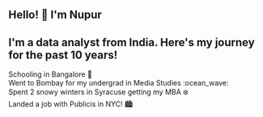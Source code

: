 ## Hello! :wave: I'm Nupur

## I'm a data analyst from India. Here's my journey for the past 10 years! 

Schooling in Bangalore :palm_tree: <br />
Went to Bombay for my undergrad in Media Studies :ocean_wave: <br />
Spent 2 snowy winters in Syracuse getting my MBA :snowflake: <br /> 
Landed a job with Publicis in NYC! :cityscape: <br /> 

    

<!--
**Nupur2308/Nupur2308** is a ✨ _special_ ✨ repository because its `README.md` (this file) appears on your GitHub profile.


Here are some ideas to get you started:

- 🔭 I’m currently working on ...
- 🌱 I’m currently learning ...
- 👯 I’m looking to collaborate on ...
- 🤔 I’m looking for help with ...
- 💬 Ask me about ...
- 📫 How to reach me: ...
- 😄 Pronouns: ...
- ⚡ Fun fact: ...
-->
